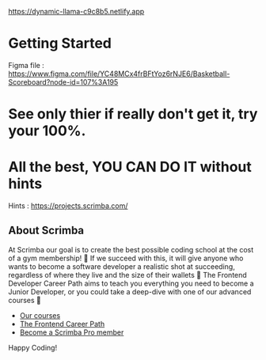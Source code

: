 https://dynamic-llama-c9c8b5.netlify.app
# Getting Started
Figma file : https://www.figma.com/file/YC48MCx4frBFtYoz6rNJE6/Basketball-Scoreboard?node-id=107%3A195

# See only thier if really don't get it, try your 100%. 
# All the best, YOU CAN DO IT without hints
Hints : https://projects.scrimba.com/


## About Scrimba

At Scrimba our goal is to create the best possible coding school at the cost of a gym membership! 💜
If we succeed with this, it will give anyone who wants to become a software developer a realistic shot at succeeding, regardless of where they live and the size of their wallets 🎉
The Frontend Developer Career Path aims to teach you everything you need to become a Junior Developer, or you could take a deep-dive with one of our advanced courses 🚀

- [Our courses](https://scrimba.com/allcourses)
- [The Frontend Career Path](https://scrimba.com/learn/frontend)
- [Become a Scrimba Pro member](https://scrimba.com/pricing)

Happy Coding!
